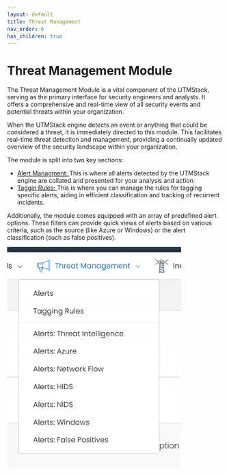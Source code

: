 ```yaml
---
layout: default
title: Threat Management
nav_order: 6
has_children: true
---
```


# Threat Management Module

The Threat Management Module is a vital component of the UTMStack, serving as the primary interface for security engineers and analysts. It offers a comprehensive and real-time view of all security events and potential threats within your organization.

When the UTMStack engine detects an event or anything that could be considered a threat, it is immediately directed to this module. This facilitates real-time threat detection and management, providing a continually updated overview of the security landscape within your organization.


The module is split into two key sections:

<ul>
<li ><a href="./AlerManagment">Alert Managment: </a>This is where all alerts detected by the UTMStack engine are collated and presented for your analysis and action.</li>
<li ><a href="./AlerManagment#tagginrules">Taggin Rules: </a> This is where you can manage the rules for tagging specific alerts, aiding in efficient classification and tracking of recurrent incidents.</li>
</ul>

Additionally, the module comes equipped with an array of predefined alert options. These filters can provide quick views of alerts based on various criteria, such as the source (like Azure or Windows) or the alert classification (such as false positives).

<img alt="dashobard view" src="./../Images/../../Images/Components/ThreatManagment/threatmenu.PNG">


